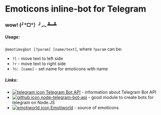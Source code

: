 # Emoticons inline-bot for Telegram 

### wow! (╯°□°）╯︵ ┻━┻

##### Usage:
`@emotimsgbot [?param] [name/text]`,
 where `?param` can be:
  * `?l` - move text to left side
  * `?r` - move text to right side
  * `?n: [name]` - set name for emoticons with name


##### Links:
* [![telegram icon](https://cloud.githubusercontent.com/assets/10401817/13721508/eed9591a-e853-11e5-87d3-253e3e5a6165.png) Telegram Bot API](https://core.telegram.org/bots/api) - information about Telegram Bot API
* [![github icon](https://raw.githubusercontent.com/LogIN-/ospnc/master/public/template/images/favicons/github_16x16.png) node-telegram-bot-api](https://github.com/yagop/node-telegram-bot-api) - good module to create bots for telegram on Node.JS
* [![emotiworld icon](https://cloud.githubusercontent.com/assets/10401817/13721525/845b4b92-e854-11e5-9780-c001d00d04f6.png) Emotiworld](http://en.emotiworld.com/) - source of emoticons